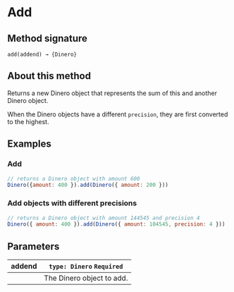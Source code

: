 # Add

## Method signature

```
add(addend) → {Dinero}
```

## About this method

Returns a new Dinero object that represents the sum of this and another Dinero object.

When the Dinero objects have a different `precision`, they are first converted to the highest.

## Examples

### Add

```js
// returns a Dinero object with amount 600
Dinero({amount: 400 }).add(Dinero({ amount: 200 }))
```

### Add objects with different precisions

```js
// returns a Dinero object with amount 144545 and precision 4
Dinero({ amount: 400 }).add(Dinero({ amount: 104545, precision: 4 }))
```

## Parameters

| addend | `type: Dinero` `Required` |
|--------|---------------------------|
|        | The Dinero object to add. |
